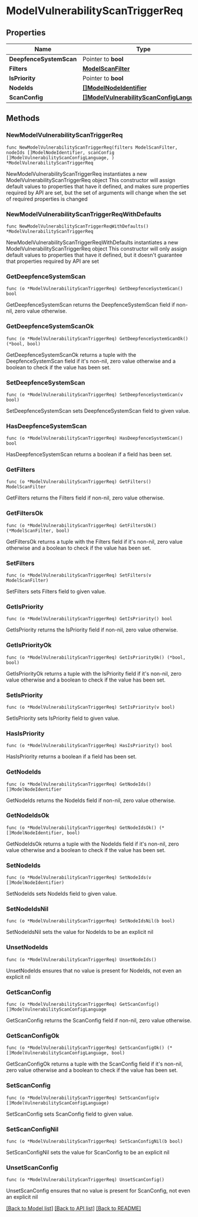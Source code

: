 # ModelVulnerabilityScanTriggerReq

## Properties

Name | Type | Description | Notes
------------ | ------------- | ------------- | -------------
**DeepfenceSystemScan** | Pointer to **bool** |  | [optional] 
**Filters** | [**ModelScanFilter**](ModelScanFilter.md) |  | 
**IsPriority** | Pointer to **bool** |  | [optional] 
**NodeIds** | [**[]ModelNodeIdentifier**](ModelNodeIdentifier.md) |  | 
**ScanConfig** | [**[]ModelVulnerabilityScanConfigLanguage**](ModelVulnerabilityScanConfigLanguage.md) |  | 

## Methods

### NewModelVulnerabilityScanTriggerReq

`func NewModelVulnerabilityScanTriggerReq(filters ModelScanFilter, nodeIds []ModelNodeIdentifier, scanConfig []ModelVulnerabilityScanConfigLanguage, ) *ModelVulnerabilityScanTriggerReq`

NewModelVulnerabilityScanTriggerReq instantiates a new ModelVulnerabilityScanTriggerReq object
This constructor will assign default values to properties that have it defined,
and makes sure properties required by API are set, but the set of arguments
will change when the set of required properties is changed

### NewModelVulnerabilityScanTriggerReqWithDefaults

`func NewModelVulnerabilityScanTriggerReqWithDefaults() *ModelVulnerabilityScanTriggerReq`

NewModelVulnerabilityScanTriggerReqWithDefaults instantiates a new ModelVulnerabilityScanTriggerReq object
This constructor will only assign default values to properties that have it defined,
but it doesn't guarantee that properties required by API are set

### GetDeepfenceSystemScan

`func (o *ModelVulnerabilityScanTriggerReq) GetDeepfenceSystemScan() bool`

GetDeepfenceSystemScan returns the DeepfenceSystemScan field if non-nil, zero value otherwise.

### GetDeepfenceSystemScanOk

`func (o *ModelVulnerabilityScanTriggerReq) GetDeepfenceSystemScanOk() (*bool, bool)`

GetDeepfenceSystemScanOk returns a tuple with the DeepfenceSystemScan field if it's non-nil, zero value otherwise
and a boolean to check if the value has been set.

### SetDeepfenceSystemScan

`func (o *ModelVulnerabilityScanTriggerReq) SetDeepfenceSystemScan(v bool)`

SetDeepfenceSystemScan sets DeepfenceSystemScan field to given value.

### HasDeepfenceSystemScan

`func (o *ModelVulnerabilityScanTriggerReq) HasDeepfenceSystemScan() bool`

HasDeepfenceSystemScan returns a boolean if a field has been set.

### GetFilters

`func (o *ModelVulnerabilityScanTriggerReq) GetFilters() ModelScanFilter`

GetFilters returns the Filters field if non-nil, zero value otherwise.

### GetFiltersOk

`func (o *ModelVulnerabilityScanTriggerReq) GetFiltersOk() (*ModelScanFilter, bool)`

GetFiltersOk returns a tuple with the Filters field if it's non-nil, zero value otherwise
and a boolean to check if the value has been set.

### SetFilters

`func (o *ModelVulnerabilityScanTriggerReq) SetFilters(v ModelScanFilter)`

SetFilters sets Filters field to given value.


### GetIsPriority

`func (o *ModelVulnerabilityScanTriggerReq) GetIsPriority() bool`

GetIsPriority returns the IsPriority field if non-nil, zero value otherwise.

### GetIsPriorityOk

`func (o *ModelVulnerabilityScanTriggerReq) GetIsPriorityOk() (*bool, bool)`

GetIsPriorityOk returns a tuple with the IsPriority field if it's non-nil, zero value otherwise
and a boolean to check if the value has been set.

### SetIsPriority

`func (o *ModelVulnerabilityScanTriggerReq) SetIsPriority(v bool)`

SetIsPriority sets IsPriority field to given value.

### HasIsPriority

`func (o *ModelVulnerabilityScanTriggerReq) HasIsPriority() bool`

HasIsPriority returns a boolean if a field has been set.

### GetNodeIds

`func (o *ModelVulnerabilityScanTriggerReq) GetNodeIds() []ModelNodeIdentifier`

GetNodeIds returns the NodeIds field if non-nil, zero value otherwise.

### GetNodeIdsOk

`func (o *ModelVulnerabilityScanTriggerReq) GetNodeIdsOk() (*[]ModelNodeIdentifier, bool)`

GetNodeIdsOk returns a tuple with the NodeIds field if it's non-nil, zero value otherwise
and a boolean to check if the value has been set.

### SetNodeIds

`func (o *ModelVulnerabilityScanTriggerReq) SetNodeIds(v []ModelNodeIdentifier)`

SetNodeIds sets NodeIds field to given value.


### SetNodeIdsNil

`func (o *ModelVulnerabilityScanTriggerReq) SetNodeIdsNil(b bool)`

 SetNodeIdsNil sets the value for NodeIds to be an explicit nil

### UnsetNodeIds
`func (o *ModelVulnerabilityScanTriggerReq) UnsetNodeIds()`

UnsetNodeIds ensures that no value is present for NodeIds, not even an explicit nil
### GetScanConfig

`func (o *ModelVulnerabilityScanTriggerReq) GetScanConfig() []ModelVulnerabilityScanConfigLanguage`

GetScanConfig returns the ScanConfig field if non-nil, zero value otherwise.

### GetScanConfigOk

`func (o *ModelVulnerabilityScanTriggerReq) GetScanConfigOk() (*[]ModelVulnerabilityScanConfigLanguage, bool)`

GetScanConfigOk returns a tuple with the ScanConfig field if it's non-nil, zero value otherwise
and a boolean to check if the value has been set.

### SetScanConfig

`func (o *ModelVulnerabilityScanTriggerReq) SetScanConfig(v []ModelVulnerabilityScanConfigLanguage)`

SetScanConfig sets ScanConfig field to given value.


### SetScanConfigNil

`func (o *ModelVulnerabilityScanTriggerReq) SetScanConfigNil(b bool)`

 SetScanConfigNil sets the value for ScanConfig to be an explicit nil

### UnsetScanConfig
`func (o *ModelVulnerabilityScanTriggerReq) UnsetScanConfig()`

UnsetScanConfig ensures that no value is present for ScanConfig, not even an explicit nil

[[Back to Model list]](../README.md#documentation-for-models) [[Back to API list]](../README.md#documentation-for-api-endpoints) [[Back to README]](../README.md)


